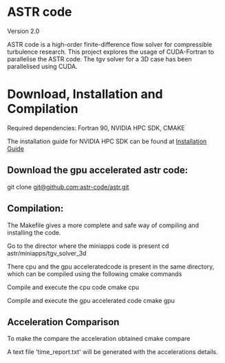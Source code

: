 # ASTR code 
Version 2.0 

ASTR code is a high-order finite-difference flow solver for compressible turbulence research. This project explores the usage of CUDA-Fortran to parallelise the ASTR code. The tgv solver for a 3D case has been parallelised using CUDA.

# Download, Installation and Compilation
Required dependencies: Fortran 90, NVIDIA HPC SDK, CMAKE

The installation guide for NVIDIA HPC SDK can be found at [Installation Guide](https://docs.nvidia.com/hpc-sdk/hpc-sdk-install-guide/index.html)

## Download the gpu accelerated astr code:

git clone [git@github.com:astr-code/astr.git](https://github.com/terencel411/astr-gpu-acceleration.git)

## Compilation:
The Makefile gives a more complete and safe way of compiling and installing the code.

Go to the director where the miniapps code is present
cd astr/miniapps/tgv_solver_3d

There cpu and the gpu acceleratedcode is present in the same directory, which can be compiled using the following cmake commands

Compile and execute the cpu code
cmake cpu

Compile and execute the gpu accelerated code
cmake gpu

## Acceleration Comparison
To make the compare the acceleration obtained
cmake compare

A text file 'time_report.txt' will be generated with the accelerations details.







